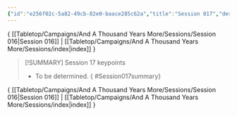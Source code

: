 ```yaml
---
{"id":"e256f02c-5a82-49cb-82e0-baace285c62a","title":"Session 017","description":"Session 17","publish":true,"date_created":"Friday, April 5th 2024, 12:00:20 am","date_modified":"Tuesday, April 9th 2024, 8:44:47 pm","path":"Tabletop/Campaigns/And A Thousand Years More/Sessions/Session 017.md","permalink":"/tabletop/campaigns/and-a-thousand-years-more/sessions/session-017/","PassFrontmatter":true}
---
```



{ [[Tabletop/Campaigns/And A Thousand Years More/Sessions/Session 016\|Session 016]] | [[Tabletop/Campaigns/And A Thousand Years More/Sessions/index\|index]] }

> [!SUMMARY] Session 17 keypoints
> - To be determined.
{ #Session017summary}


{ [[Tabletop/Campaigns/And A Thousand Years More/Sessions/Session 016\|Session 016]] | [[Tabletop/Campaigns/And A Thousand Years More/Sessions/index\|index]] }
